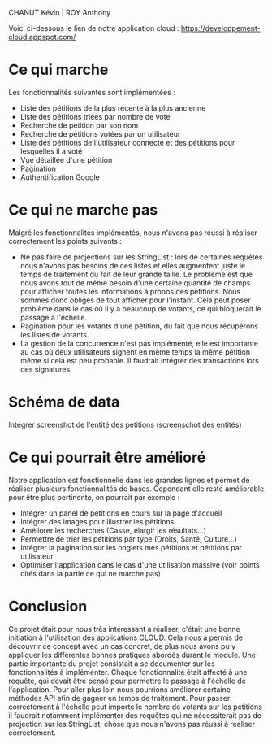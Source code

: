 
CHANUT Kévin | ROY Anthony

Voici ci-dessous le lien de notre application cloud : 
https://developpement-cloud.appspot.com/

<h1> Ce qui  marche  </h1> 

Les fonctionnalités suivantes sont implémentées :
- Liste des pétitions de la plus récente à la plus ancienne
- Liste des pétitions triées par nombre de vote
- Recherche de pétition par son nom
- Recherche de pétitions votées par un utilisateur 
- Liste des pétitions de l'utilisateur connecté et des pétitions pour lesquelles il a voté
- Vue détaillée d'une pétition
- Pagination
- Authentification Google

<h1> Ce qui ne marche pas </h1>

Malgré les fonctionnalités implémentés, nous n'avons pas réussi à réaliser correctement les points suivants :

- Ne pas faire de projections sur les StringList : lors de certaines requêtes nous n'avons pas besoins de ces listes et elles augmentent juste le temps de traitement du fait de leur grande taille. Le problème est que nous avons tout de même besoin d'une certaine quantité de champs pour afficher toutes les informations à propos des pétitions. Nous sommes donc obligés de tout afficher pour l'instant. Cela peut poser problème dans le cas où il y a beaucoup de votants, ce qui bloquerait le passage à l'échelle.
- Pagination pour les votants d'une pétition, du fait que nous récupérons les listes de votants. 
- La gestion de la concurrence n'est pas implémenté, elle est importante au cas où deux utilisateurs signent en même temps la même pétition même si cela est peu probable. Il faudrait intégrer des transactions lors des signatures.

<h1> Schéma de data </h1>

Intégrer screenshot de l'entité des petitions (screenschot des entités)

<h1> Ce qui pourrait être amélioré </h1>

Notre application est fonctionnelle dans les grandes lignes et permet de réaliser plusieurs fonctionnalités de bases. Cependant elle reste améliorable pour être plus pertinente, on pourrait par exemple :

- Intégrer un panel de pétitions en cours sur la page d'accueil
- Intégrer des images pour illustrer les pétitions
- Améliorer les recherches (Casse, élargir les résultats...)
- Permettre de trier les pétitions par type (Droits, Santé, Culture...)
- Intégrer la pagination sur les onglets mes pétitions et pétitions par utilisateur
- Optimiser l'application dans le cas d'une utilisation massive (voir points cités dans la partie ce qui ne marche pas)


<h1> Conclusion </h1>

Ce projet était pour nous très intéressant à réaliser, c'était une bonne initiation à l'utilisation des applications CLOUD. Cela nous a permis de découvrir ce concept avec un cas concret, de plus nous avons pu y appliquer les différentes bonnes pratiques abordés durant le module. 
Une partie importante du projet consistait à se documenter sur les fonctionnalités à implémenter. Chaque fonctionnalité était affecté à une requête, qui devait être pensé pour permettre le passage à l'échelle de l'application.
Pour aller plus loin nous pourrions améliorer certaine méthodes API afin de gagner en temps de traitement. Pour passer correctement à l'échelle peut importe le nombre de votants sur les pétitions il faudrait notamment implémenter des requêtes qui ne nécessiterait pas de projection sur les StringList, chose que nous n'avons pas réussi à réaliser correctement.
  
